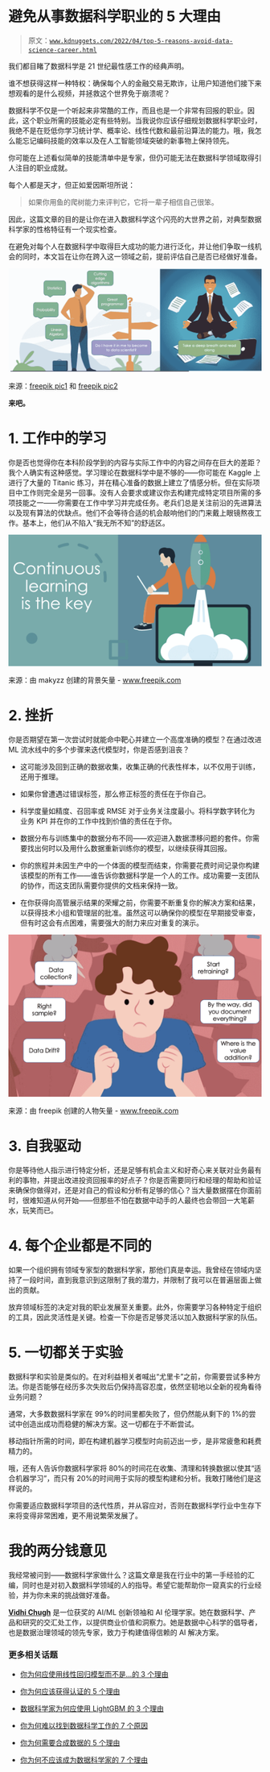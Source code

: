# 避免从事数据科学职业的 5 大理由

> 原文：[`www.kdnuggets.com/2022/04/top-5-reasons-avoid-data-science-career.html`](https://www.kdnuggets.com/2022/04/top-5-reasons-avoid-data-science-career.html)

我们都目睹了数据科学是 21 世纪最性感工作的经典声明。

谁不想获得这样一种特权：确保每个人的金融交易无欺诈，让用户知道他们接下来想观看的是什么视频，并拯救这个世界免于崩溃呢？

数据科学不仅是一个听起来非常酷的工作，而且也是一个非常有回报的职业。因此，这个职业所需的技能必定有些特别。当我说你应该仔细规划数据科学职业时，我绝不是在贬低你学习统计学、概率论、线性代数和最前沿算法的能力。哦，我怎么能忘记编码技能的效率以及在人工智能领域突破的新事物上保持领先。

你可能在上述看似简单的技能清单中是专家，但仍可能无法在数据科学领域取得引人注目的职业成就。

每个人都是天才，但正如爱因斯坦所说：

> 如果你用鱼的爬树能力来评判它，它将一辈子相信自己很笨。

因此，这篇文章的目的是让你在进入数据科学这个闪亮的大世界之前，对典型数据科学家的性格特征有一个现实检查。

在避免对每个人在数据科学中取得巨大成功的能力进行泛化，并让他们争取一线机会的同时，本文旨在让你在跨入这一领域之前，提前评估自己是否已经做好准备。

![top_5_reasons_avoid_data_science_career](img/e080bb3764afe76cfe7591157c6b4ad0.png)

来源：[freepik pic1](https://www.freepik.com/free-vector/pensive-businessman-making-decision_7732656.htm#query=confused&position=7&from_view=keyword) 和 [freepik pic2](https://www.freepik.com/free-vector/young-businessman-levitating-yoga-position_1311241.htm#query=calm&position=40&from_view=keyword)

**来吧。**

# 1\. 工作中的学习

你是否也觉得你在本科阶段学到的内容与实际工作中的内容之间存在巨大的差距？我个人确实有这种感觉。学习理论在数据科学中是不够的——你可能在 Kaggle 上进行了大量的 Titanic 练习，并在精心准备的数据上建立了情感分析。但在实际项目中工作则完全是另一回事。没有人会要求或建议你去构建完成特定项目所需的多项技能之一——你需要在工作中学习并完成任务。老兵们总是关注前沿的先进算法以及现有算法的优缺点。他们不会等待合适的机会敲响他们的门来戴上眼镜熬夜工作。基本上，他们从不陷入“我无所不知”的舒适区。

![在职学习](img/0e8ca22474faf9da84bd951ab944c94a.png)

来源：由 makyzz 创建的背景矢量 - www.freepik.com

# 2\. 挫折

你是否期望在第一次尝试时就能命中靶心并建立一个高度准确的模型？在通过改进 ML 流水线中的多个步骤来迭代模型时，你是否感到沮丧？

+   这可能涉及回到正确的数据收集，收集正确的代表性样本，以不仅用于训练，还用于推理。

+   如果你曾遭遇过错误标签，那么修正标签的责任在于你自己。

+   科学度量如精度、召回率或 RMSE 对于业务关注度最小。将科学数字转化为业务 KPI 并在你的工作中找到价值的责任在于你。

+   数据分布与训练集中的数据分布不同——欢迎进入数据漂移问题的套件。你需要找出何时以及用什么数据重新训练你的模型，以继续获得其回报。

+   你的旅程并未因生产中的一个体面的模型而结束，你需要花费时间记录你构建该模型的所有工作——谁告诉你数据科学是一个人的工作。成功需要一支团队的协作，而这支团队需要你提供的文档来保持一致。

+   在你获得向高管展示结果的荣耀之前，你需要不断重复你的解决方案和结果，以获得技术小组和管理层的批准。虽然这可以确保你的模型在早期接受审查，但有时这会有点困难，需要强大的耐力来应对重复的演示。

![持续学习](img/8cd5e83354edbce50794fe24cf0afdcf.png)

来源：由 freepik 创建的人物矢量 - www.freepik.com</a>

# 3\. 自我驱动

你是等待他人指示进行特定分析，还是足够有机会主义和好奇心来关联对业务最有利的事物，并提出改进投资回报率的好点子？你是否需要同行和经理的帮助和验证来确保你做得对，还是对自己的假设和分析有足够的信心？当大量数据摆在你面前时，很难知道从何开始——但那些不怕在数据中动手的人最终也会带回一大笔薪水，玩笑而已。

# 4\. 每个企业都是不同的

如果一个组织拥有领域专家型的数据科学家，那他们真是幸运。我曾经在领域内坚持了一段时间，直到我意识到这限制了我的潜力，并限制了我可以在普遍层面上做出的贡献。

放弃领域标签的决定对我的职业发展至关重要。此外，你需要学习各种特定于组织的工具，因此灵活性是关键。检查一下你是否足够灵活以加入数据科学家的队伍。

# 5\. 一切都关于实验

数据科学和实验是类似的。在对利益相关者喊出“尤里卡”之前，你需要尝试多种方法。你是否能够在经历多次失败后仍保持高容忍度，依然坚韧地以全新的视角看待业务问题？

通常，大多数数据科学家在 99%的时间里都失败了，但仍然能从剩下的 1%的尝试中创造出成功而稳健的解决方案。这一切都在于不断尝试。

移动指针所需的时间，即在构建机器学习模型时向前迈出一步，是非常疲惫和耗费精力的。

哦，还有人告诉你数据科学家将 80%的时间花在收集、清理和转换数据以使其“适合机器学习”，而只有 20%的时间用于实际的模型构建和分析。我敢打赌他们是这样说的。

你需要适应数据科学项目的迭代性质，并从容应对，否则在数据科学行业中生存下来将变得非常困难，更不用说繁荣发展了。

# 我的两分钱意见

我经常被问到——数据科学家做什么？这篇文章是我在行业中的第一手经验的汇编，同时也是对初入数据科学领域的人的指导。希望它能帮助你一窥真实的行业经验，并为你未来的挑战做好准备。

**[Vidhi Chugh](https://vidhi-chugh.medium.com/)** 是一位获奖的 AI/ML 创新领袖和 AI 伦理学家。她在数据科学、产品和研究的交汇处工作，以提供商业价值和洞察力。她是数据中心科学的倡导者，也是数据治理领域的领先专家，致力于构建值得信赖的 AI 解决方案。

### 更多相关话题

+   [你为何应使用线性回归模型而不是…的 3 个理由](https://www.kdnuggets.com/2021/08/3-reasons-linear-regression-instead-neural-networks.html)

+   [你为何应该获得认证的 5 个理由](https://www.kdnuggets.com/2023/05/sas-5-reasons-get-certified.html)

+   [数据科学家为何应使用 LightGBM 的 3 个理由](https://www.kdnuggets.com/2022/01/data-scientists-reasons-lightgbm.html)

+   [你为何难以找到数据科学工作的 7 个原因](https://www.kdnuggets.com/7-reasons-why-youre-struggling-to-land-a-data-science-job)

+   [你为何需要合成数据的 5 个理由](https://www.kdnuggets.com/2023/02/5-reasons-need-synthetic-data.html)

+   [你为何不应该成为数据科学家的 7 个理由](https://www.kdnuggets.com/7-reasons-why-you-shouldnt-become-a-data-scientist)
